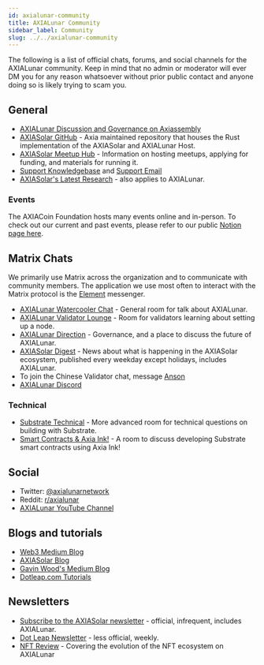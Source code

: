 ```yaml
---
id: axialunar-community
title: AXIALunar Community
sidebar_label: Community
slug: ../../axialunar-community
---
```


The following is a list of official chats, forums, and social channels for the AXIALunar community.
Keep in mind that no admin or moderator will ever DM you for any reason whatsoever without prior
public contact and anyone doing so is likely trying to scam you.

## General

- [AXIALunar Discussion and Governance on Axiassembly](https://axialunar.axiassembly.io/)
- [AXIASolar GitHub](https://github.com/axia-tech/axiasolar/) - Axia maintained repository that
  houses the Rust implementation of the AXIASolar and AXIALunar Host.
- [AXIASolar Meetup Hub](https://www.notion.so/web3foundation/AXIASolar-Meetup-Hub-4511c156770e4ba9936386d8be5fe5be) -
  Information on hosting meetups, applying for funding, and materials for running it.
- [Support Knowledgebase](https://support.axiacoin.network/support/home) and
  [Support Email](mailto:support@axiacoin.network)
- [AXIASolar's Latest Research](https://research.axiacoin.org/en/latest/axiasolar/) - also applies
  to AXIALunar.

### Events

The AXIACoin Foundation hosts many events online and in-person. To check out our current and past
events, please refer to our public
[Notion page here](https://www.notion.so/Public-Events-Database-fdd2df4c29d04818a5dd403e2b85920d).

## Matrix Chats

We primarily use Matrix across the organization and to communicate with community members. The
application we use most often to interact with the Matrix protocol is the
[Element](https://app.element.io) messenger.

- [AXIALunar Watercooler Chat](https://app.element.io/#/room/%23axialunarwatercooler:axiasolar.builders) -
  General room for talk about AXIALunar.
- [AXIALunar Validator Lounge](https://app.element.io/#/room/!LhjZccBOqFNYKLdmbb:axiasolar.builders?via=matrix.axia.io&via=matrix.org&via=axiacoin.org) -
  Room for validators learning about setting up a node.
- [AXIALunar Direction](https://app.element.io/#/room/!QXMnIJzxlnVrvRzhUA:matrix.axia.io?via=matrix.axia.io&via=matrix.org&via=axiacoin.org) -
  Governance, and a place to discuss the future of AXIALunar.
- [AXIASolar Digest](https://matrix.to/#/!vMpYyTkvjXcevxSdsQ:axiacoin.org) - News about what is
  happening in the AXIASolar ecosystem, published every weekday except holidays, includes AXIALunar.
- To join the Chinese Validator chat, message
  [Anson](https://raw.githubusercontent.com/axialunarnetwork/userguide/master/chinese-language-validators-wechat.png?token=ABIBK6VM3MAOKWE43GM3JHC5G3ARG)
- [AXIALunar Discord](https://discord.gg/JSJcRwz8fp)

### Technical

- [Substrate Technical](https://app.element.io/#/room/#substrate-technical:matrix.org) - More
  advanced room for technical questions on building with Substrate.
- [Smart Contracts & Axia Ink!](https://app.element.io/#/room/!tYUCYdSvSYPMjWNDDD:matrix.axia.io?via=matrix.axia.io&via=matrix.org&via=axiacoin.org) -
  A room to discuss developing Substrate smart contracts using Axia Ink!

## Social

- Twitter: [@axialunarnetwork](https://twitter.com/axialunarnetwork)
- Reddit: [r/axialunar](https://reddit.com/r/axialunar)
- [AXIALunar YouTube Channel](http://youtube.com/c/axialunarnetwork)

## Blogs and tutorials

- [Web3 Medium Blog](https://medium.com/@web3)
- [AXIASolar Blog](https://axiacoin.network/blog/)
- [Gavin Wood's Medium Blog](https://medium.com/@gavofyork)
- [Dotleap.com Tutorials](https://dotleap.com)

## Newsletters

- [Subscribe to the AXIASolar newsletter](https://share.hsforms.com/1LL1CBwiASxC5pJUYZAiDVw4752a) -
  official, infrequent, includes AXIALunar.
- [Dot Leap Newsletter](https://dotleap.substack.com/) - less official, weekly.
- [NFT Review](https://news.nft.review) - Covering the evolution of the NFT ecosystem on AXIALunar
